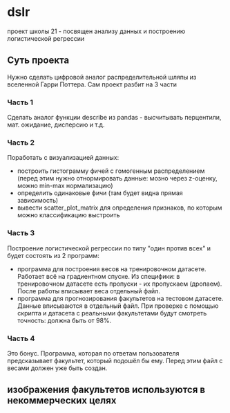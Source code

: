 # dslr
проект школы 21 - посвящен анализу данных и построению логистической регрессии

## Суть проекта
Нужно сделать цифровой аналог распределительной шляпы из вселенной Гарри Поттера. Сам проект разбит на 3 части

### Часть 1
Сделать аналог функции describe из pandas - высчитывать перцентили, мат. ожидание, дисперсию и т.д.

### Часть 2
Поработать с визуализацией данных:  
- построить гистограмму фичей с гомогенным распределением (перед этим нужно отнормировать данные: мозно через z-оценку, можно min-max нормализацию)
- определить одинаковые фичи (там будет видна прямая зависимость)
- вывести scatter_plot_matrix для определения признаков, по которым можно классификацию выстроить 

### Часть 3
Построение логистической регрессии по типу "один против всех" и будет состоять из 2 программ:
- программа для построения весов на тренировочном датасете. Работает всё на градиентном спуске. Из специфики: в тренировочном датасете есть пропуски - их пропускаем (дропаем). После работы вписывает веса отдельный файл.
- программа для прогнозирования факультетов на тестовом датасете. Данные вписываются в отдельный файл. При проверке с помощью скрипта и датасета с реальными факультетами будут смотреть точность: должна быть от 98%.

### Часть 4
Это бонус. Программа, которая по ответам пользователя предсказывает факультет, который подошёл бы ему. Перед этим файл с весами должен уже быть создан. 
## изображения факультетов используются в некоммерческих целях

